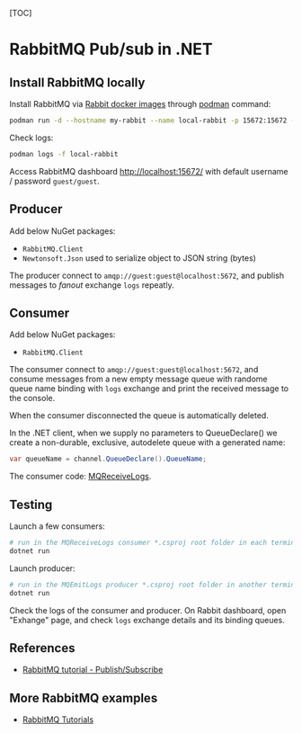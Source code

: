 [TOC]

# RabbitMQ Pub/sub in .NET

## Install RabbitMQ locally

Install RabbitMQ via [Rabbit docker images](https://hub.docker.com/_/rabbitmq) through [podman](https://podman.io/getting-started/installation) command:

```bash
podman run -d --hostname my-rabbit --name local-rabbit -p 15672:15672 -p 5672:5672 rabbitmq:3-management
```

Check logs:
```bash
podman logs -f local-rabbit
```

Access RabbitMQ dashboard <http://localhost:15672/> with default username / password `guest/guest`.


## Producer

Add below NuGet packages:
- `RabbitMQ.Client`
- `Newtonsoft.Json` used to serialize object to JSON string (bytes)

The producer connect to `amqp://guest:guest@localhost:5672`, and publish messages to  *fanout* exchange `logs` repeatly. 


## Consumer

Add below NuGet packages:
- `RabbitMQ.Client`

The consumer connect to `amqp://guest:guest@localhost:5672`, and consume messages from a new empty message queue with randome queue name binding with `logs` exchange and print the received message to the console. 

When the consumer disconnected the queue is automatically deleted.

In the .NET client, when we supply no parameters to QueueDeclare() we create a non-durable, exclusive, autodelete queue with a generated name:

```c#
var queueName = channel.QueueDeclare().QueueName;
```

The consumer code: [MQReceiveLogs](https://github.com/xdevops-caj-dotnet/MQReceiveLogs).

## Testing
Launch a few consumers:
```bash
# run in the MQReceiveLogs consumer *.csproj root folder in each terminal
dotnet run
```

Launch producer:
```bash
# run in the MQEmitLogs producer *.csproj root folder in another terminal
dotnet run
```

Check the logs of the consumer and producer.
On Rabbit dashboard, open "Exhange" page, and check `logs` exchange details and its binding queues.

## References
- [RabbitMQ tutorial - Publish/Subscribe](https://www.rabbitmq.com/tutorials/tutorial-three-dotnet.html)

## More RabbitMQ examples
- [RabbitMQ Tutorials](https://www.rabbitmq.com/getstarted.html)
